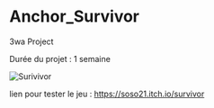 # Anchor_Survivor
 3wa Project

Durée du projet : 1 semaine

![Surivivor](https://user-images.githubusercontent.com/122746177/221159342-802874dc-0957-429b-a6f5-cada0542642b.png)

lien pour tester le jeu : https://soso21.itch.io/survivor

